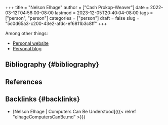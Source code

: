 +++
title = "Nelson Elhage"
author = ["Cash Prokop-Weaver"]
date = 2022-03-12T04:56:00-08:00
lastmod = 2023-12-05T20:40:04-08:00
tags = ["person", "person"]
categories = ["person"]
draft = false
slug = "5c0d65a3-c200-43e2-afdc-ef6811b3c8ff"
+++

Among other things:

-   [Personal website](https://nelhage.com/)
-   [Personal blog](https://blog.nelhage.com/)


## Bibliography {#bibliography}

## References

<style>.csl-entry{text-indent: -1.5em; margin-left: 1.5em;}</style><div class="csl-bib-body">
</div>


## Backlinks {#backlinks}

-   [Nelson Elhage | Computers Can Be Understood]({{< relref "elhageComputersCanBe.md" >}})
